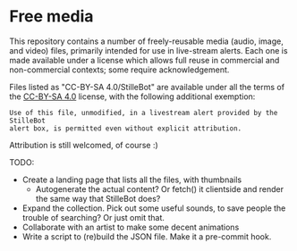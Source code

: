 Free media
==========

This repository contains a number of freely-reusable media (audio, image, and
video) files, primarily intended for use in live-stream alerts. Each one is
made available under a license which allows full reuse in commercial and
non-commercial contexts; some require acknowledgement.

Files listed as "CC-BY-SA 4.0/StilleBot" are available under all the terms of
the [CC-BY-SA 4.0](https://creativecommons.org/licenses/by-sa/4.0/) license,
with the following additional exemption:

    Use of this file, unmodified, in a livestream alert provided by the StilleBot
    alert box, is permitted even without explicit attribution.

Attribution is still welcomed, of course :)


TODO:
* Create a landing page that lists all the files, with thumbnails
  - Autogenerate the actual content? Or fetch() it clientside and render the
    same way that StilleBot does?
* Expand the collection. Pick out some useful sounds, to save people the
  trouble of searching? Or just omit that.
* Collaborate with an artist to make some decent animations
* Write a script to (re)build the JSON file. Make it a pre-commit hook.
